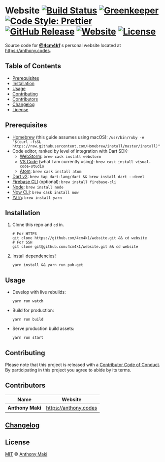 # Website [![Build Status](https://img.shields.io/travis/4cm4k1/website/master.svg?style=flat-square)](https://travis-ci.org/4cm4k1/website) [![Greenkeeper](https://img.shields.io/badge/greenkeeper-enabled-brightgreen.svg?style=flat-square)](https://greenkeeper.io/) [![Code Style: Prettier](https://img.shields.io/badge/code_style-prettier-ff69b4.svg?style=flat-square)](https://github.com/prettier/prettier) [![GitHub Release](https://img.shields.io/github/release/4cm4k1/website.svg?style=flat-square)](https://github.com/4cm4k1/website/releases) [![Website](https://img.shields.io/website-up-down-green-red/https/anthony.codes.svg?label=website&style=flat-square)](https://anthony.codes) [![License](https://img.shields.io/github/license/4cm4k1/website.svg?style=flat-square)](license)

Source code for [**@4cm4k1**](https://github.com/4cm4k1)'s personal website located at <https://anthony.codes>.

## Table of Contents

* [Prerequisites](#prerequisites)
* [Installation](#installation)
* [Usage](#usage)
* [Contributing](#contributing)
* [Contributors](#contributors)
* [Changelog](#changelog)
* [License](#license)

## Prerequisites

* [Homebrew](https://github.com/Homebrew/install) (this guide assumes using macOS): `/usr/bin/ruby -e "$(curl -fsSL https://raw.githubusercontent.com/Homebrew/install/master/install)"`
* Code editor, ranked by level of integration with Dart SDK:
  * [WebStorm](https://www.jetbrains.com/webstorm/): `brew cask install webstorm`
  * [VS Code](https://github.com/Microsoft/vscode) (what I am currently using): `brew cask install visual-code-studio`
  * [Atom](https://github.com/atom/atom): `brew cask install atom`
* [Dart v2](https://github.com/dart-lang/sdk): `brew tap dart-lang/dart && brew install dart --devel`
* [Firebase CLI](https://github.com/firebase/firebase-tools) (optional): `brew install firebase-cli`
* [Node](https://github.com/nodejs/node): `brew install node`
* [Now CLI](https://github.com/zeit/now-cli): `brew cask install now`
* [Yarn](https://github.com/yarnpkg/yarn): `brew install yarn`

## Installation

1. Clone this repo and `cd` in.

   ```shell
   # For HTTPS
   git clone https://github.com/4cm4k1/website.git && cd website
   # For SSH
   git clone git@github.com:4cm4k1/website.git && cd website
   ```

2. Install dependencies!

   ```shell
   yarn install && yarn run pub-get
   ```

## Usage

* Develop with live rebuilds:

  ```shell
  yarn run watch
  ```

* Build for production:

  ```shell
  yarn run build
  ```

* Serve production build assets:

  ```shell
  yarn run start
  ```

## Contributing

Please note that this project is released with a [Contributor Code of Conduct](code-of-conduct.md). By participating in this project you agree to abide by its terms.

## Contributors

| Name             | Website                 |
| ---------------- | ----------------------- |
| **Anthony Maki** | <https://anthony.codes> |

## [Changelog](changelog.md)

## License

[MIT](license) © [Anthony Maki](https://anthony.codes)
